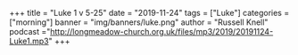 +++
title = "Luke 1 v 5-25"
date = "2019-11-24"
tags = ["Luke"]
categories = ["morning"]
banner = "img/banners/luke.png"
author = "Russell Knell"
podcast ="http://longmeadow-church.org.uk/files/mp3/2019/20191124-Luke1.mp3"
+++

